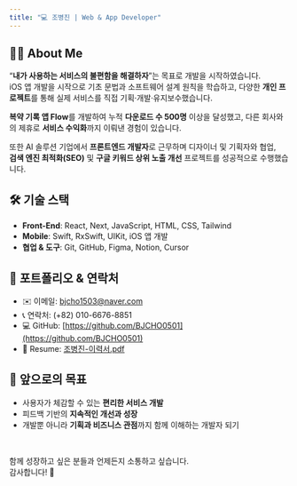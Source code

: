 ```yaml
---
title: "💻 조병진 | Web & App Developer"
---
```


## 🧑‍💻 About Me

“**내가 사용하는 서비스의 불편함을 해결하자**”는 목표로 개발을 시작하였습니다.  
iOS 앱 개발을 시작으로 기초 문법과 소프트웨어 설계 원칙을 학습하고, 다양한 **개인 프로젝트**를 통해 실제 서비스를 직접 기획·개발·유지보수했습니다.

**복약 기록 앱 Flow**를 개발하여 누적 **다운로드 수 500명** 이상을 달성했고, 다른 회사와의 제휴로 **서비스 수익화**까지 이뤄낸 경험이 있습니다.

또한 AI 솔루션 기업에서 **프론트엔드 개발자**로 근무하며 디자이너 및 기획자와 협업,  
**검색 엔진 최적화(SEO)** 및 **구글 키워드 상위 노출 개선** 프로젝트를 성공적으로 수행했습니다.

## 🛠️ 기술 스택

- **Front-End**: React, Next, JavaScript, HTML, CSS, Tailwind
- **Mobile**: Swift, RxSwift, UIKit, iOS 앱 개발
- **협업 & 도구**: Git, GitHub, Figma, Notion, Cursor

## 🔗 포트폴리오 & 연락처

- ✉️ 이메일: [bjcho1503@naver.com](mailto:bjcho1503@naver.com)
- 📞 연락처: (+82) 010-6676-8851
- 💻 GitHub: [https://github.com/BJCHO0501](https://github.com/BJCHO0501)
- 📝 Resume: [조병진-이력서.pdf](/resume/resume-pdf.pdf)

## 🎯 앞으로의 목표

- 사용자가 체감할 수 있는 **편리한 서비스 개발**
- 피드백 기반의 **지속적인 개선과 성장**
- 개발뿐 아니라 **기획과 비즈니스 관점**까지 함께 이해하는 개발자 되기

<br/>

함께 성장하고 싶은 분들과 언제든지 소통하고 싶습니다.  
감사합니다! 🙌